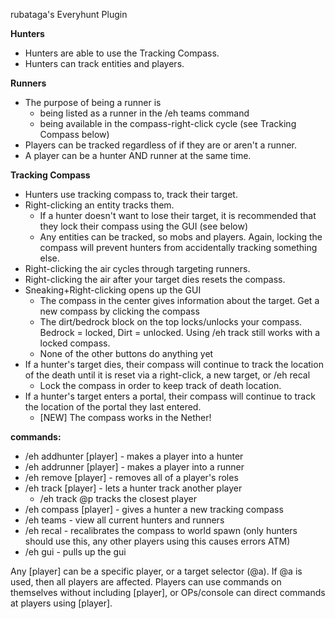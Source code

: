 rubataga's Everyhunt Plugin

**Hunters**
- Hunters are able to use the Tracking Compass.
- Hunters can track entities and players.

**Runners**
- The purpose of being a runner is
    - being listed as a runner in the /eh teams command
    - being available in the compass-right-click cycle (see Tracking Compass below)
- Players can be tracked regardless of if they are or aren't a runner.
- A player can be a hunter AND runner at the same time.

**Tracking Compass**
- Hunters use tracking compass to, track their target.
- Right-clicking an entity tracks them.
    - If a hunter doesn't want to lose their target, it is recommended that they lock their compass using the GUI (see below)
    - Any entities can be tracked, so mobs and players. Again, locking the compass will prevent hunters from accidentally tracking something else.
- Right-clicking the air cycles through targeting runners.
- Right-clicking the air after your target dies resets the compass.
- Sneaking+Right-clicking opens up the GUI
    - The compass in the center gives information about the target. Get a new compass by clicking the compass
    - The dirt/bedrock block on the top locks/unlocks your compass. Bedrock = locked, Dirt = unlocked. Using /eh track still works with a locked compass.
    - None of the other buttons do anything yet
- If a hunter's target dies, their compass will continue to track the location of the death until it is reset via a right-click, a new target, or /eh recal
    - Lock the compass in order to keep track of death location.
- If a hunter's target enters a portal, their compass will continue to track the location of the portal they last entered.
    - [NEW] The compass works in the Nether! 

**commands:**
- /eh addhunter [player] - makes a player into a hunter
- /eh addrunner [player] - makes a player into a runner
- /eh remove [player] - removes all of a player's roles
- /eh track [player] - lets a hunter track another player
    - /eh track @p tracks the closest player
- /eh compass [player] - gives a hunter a new tracking compass
- /eh teams - view all current hunters and runners
- /eh recal - recalibrates the compass to world spawn (only hunters should use this, any other players using this causes errors ATM)
- /eh gui - pulls up the gui

Any [player] can be a specific player, or a target selector (@a). If @a is used, then all players are affected.
Players can use commands on themselves without including [player], or OPs/console can direct commands at players using [player].
